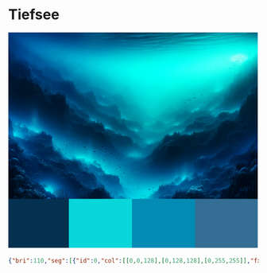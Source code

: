 # Tiefsee

![Tiefsee](bilder/Tiefsee.png)

```json
{"bri":110,"seg":[{"id":0,"col":[[0,0,128],[0,128,128],[0,255,255]],"fx":47,"sx":50,"ix":250,"pal":5}]}